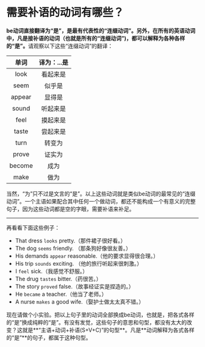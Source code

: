 # 需要补语的动词有哪些？

<b>**be动词**直接翻译为“是”，是最有代表性的“连缀动词”。另外，在所有的英语动词中，**凡是接补语的动词（也就是所有的“连缀动词”)**，都可以解释为各种各样的“是”。</b>请观察以下这些“连缀动词”的翻译：

|单词   |译为：...是   |
|:---:|:---:|
|look   |看起来是   |
|seem   |似乎是   |
|appear   |显得是   |
|sound   |听起来是   |
|feel   |摸起来是   |
|taste   |尝起来是   |
|turn   |转变为   |
|prove   |证实为   |
|become   |成为   |
|make   |做为   |

当然，“为”只不过是文言的“是”。以上这些动词就是类似be动词的最常见的“连缀动词”。一个主语如果配合其中任何一个做动词，都还不能构成一个有意义的完整句子，因为这些动词都是空的字眼，需要补语来补足。

----

再看看下面这些例子：
>  
- That dress `looks` pretty.（那件裙子很好看。）
- The dog `seems` friendly. （那条狗好像很友善。）
- His demands `appear` reasonable.（他的要求显得很合理。）
- His trip `sounds` exciting. （他的旅行听起来很刺激。）
- I `feel` sick.（我感觉不舒服。）
- The drug `tastes` bitter.（药很苦。）
- The story `proved` false.（故事经证实是捏造的。）
- He `became` a teacher.（他当了老师。）
- A nurse `makes` a good wife.（娶护士做太太真不错。）

现在请做个小实验。把以上句子里的动词全部换成be动词，也就是，把各式各样的“是”换成纯粹的“是”。有没有发觉，这些句子的意思和句型，都没有太大的改变？这就是**“主语+动词+补语(S+V+C)”的句型**。凡是**动词解释为各式各样的“是”**的句子，都属于这种句型。